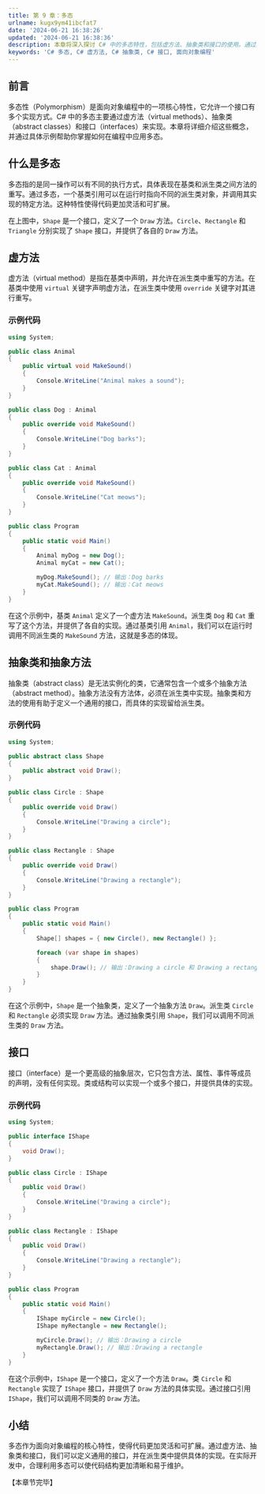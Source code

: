 ```yaml
---
title: 第 9 章：多态
urlname: kugx9ym41ibcfat7
date: '2024-06-21 16:38:26'
updated: '2024-06-21 16:38:36'
description: 本章将深入探讨 C# 中的多态特性，包括虚方法、抽象类和接口的使用。通过具体示例和代码演示，帮助读者掌握多态的核心概念和应用。
keywords: 'C# 多态, C# 虚方法, C# 抽象类, C# 接口, 面向对象编程'
---
```

## 前言

多态性（Polymorphism）是面向对象编程中的一项核心特性，它允许一个接口有多个实现方式。C# 中的多态主要通过虚方法（virtual methods）、抽象类（abstract classes）和接口（interfaces）来实现。本章将详细介绍这些概念，并通过具体示例帮助你掌握如何在编程中应用多态。

## 什么是多态

多态指的是同一操作可以有不同的执行方式，具体表现在基类和派生类之间方法的重写。通过多态，一个基类引用可以在运行时指向不同的派生类对象，并调用其实现的特定方法。这种特性使得代码更加灵活和可扩展。


在上图中，`Shape` 是一个接口，定义了一个 `Draw` 方法。`Circle`、`Rectangle` 和 `Triangle` 分别实现了 `Shape` 接口，并提供了各自的 `Draw` 方法。

## 虚方法

虚方法（virtual method）是指在基类中声明，并允许在派生类中重写的方法。在基类中使用 `virtual` 关键字声明虚方法，在派生类中使用 `override` 关键字对其进行重写。

### 示例代码

```csharp
using System;

public class Animal
{
    public virtual void MakeSound()
    {
        Console.WriteLine("Animal makes a sound");
    }
}

public class Dog : Animal
{
    public override void MakeSound()
    {
        Console.WriteLine("Dog barks");
    }
}

public class Cat : Animal
{
    public override void MakeSound()
    {
        Console.WriteLine("Cat meows");
    }
}

public class Program
{
    public static void Main()
    {
        Animal myDog = new Dog();
        Animal myCat = new Cat();

        myDog.MakeSound(); // 输出：Dog barks
        myCat.MakeSound(); // 输出：Cat meows
    }
}
```

在这个示例中，基类 `Animal` 定义了一个虚方法 `MakeSound`。派生类 `Dog` 和 `Cat` 重写了这个方法，并提供了各自的实现。通过基类引用 `Animal`，我们可以在运行时调用不同派生类的 `MakeSound` 方法，这就是多态的体现。

## 抽象类和抽象方法

抽象类（abstract class）是无法实例化的类，它通常包含一个或多个抽象方法（abstract method）。抽象方法没有方法体，必须在派生类中实现。抽象类和方法的使用有助于定义一个通用的接口，而具体的实现留给派生类。

### 示例代码

```csharp
using System;

public abstract class Shape
{
    public abstract void Draw();
}

public class Circle : Shape
{
    public override void Draw()
    {
        Console.WriteLine("Drawing a circle");
    }
}

public class Rectangle : Shape
{
    public override void Draw()
    {
        Console.WriteLine("Drawing a rectangle");
    }
}

public class Program
{
    public static void Main()
    {
        Shape[] shapes = { new Circle(), new Rectangle() };

        foreach (var shape in shapes)
        {
            shape.Draw(); // 输出：Drawing a circle 和 Drawing a rectangle
        }
    }
}
```

在这个示例中，`Shape` 是一个抽象类，定义了一个抽象方法 `Draw`。派生类 `Circle` 和 `Rectangle` 必须实现 `Draw` 方法。通过抽象类引用 `Shape`，我们可以调用不同派生类的 `Draw` 方法。

## 接口

接口（interface）是一个更高级的抽象层次，它只包含方法、属性、事件等成员的声明，没有任何实现。类或结构可以实现一个或多个接口，并提供具体的实现。

### 示例代码

```csharp
using System;

public interface IShape
{
    void Draw();
}

public class Circle : IShape
{
    public void Draw()
    {
        Console.WriteLine("Drawing a circle");
    }
}

public class Rectangle : IShape
{
    public void Draw()
    {
        Console.WriteLine("Drawing a rectangle");
    }
}

public class Program
{
    public static void Main()
    {
        IShape myCircle = new Circle();
        IShape myRectangle = new Rectangle();

        myCircle.Draw(); // 输出：Drawing a circle
        myRectangle.Draw(); // 输出：Drawing a rectangle
    }
}
```

在这个示例中，`IShape` 是一个接口，定义了一个方法 `Draw`。类 `Circle` 和 `Rectangle` 实现了 `IShape` 接口，并提供了 `Draw` 方法的具体实现。通过接口引用 `IShape`，我们可以调用不同类的 `Draw` 方法。

## 小结

多态作为面向对象编程的核心特性，使得代码更加灵活和可扩展。通过虚方法、抽象类和接口，我们可以定义通用的接口，并在派生类中提供具体的实现。在实际开发中，合理利用多态可以使代码结构更加清晰和易于维护。

【本章节完毕】
